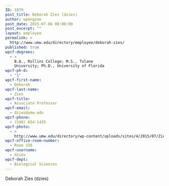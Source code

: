 ```yaml
---
ID: 1879
post_title: Deborah Zies (dzies)
author: wpengine
post_date: 2015-07-06 08:00:00
post_excerpt: ""
layout: employee
permalink: >
  http://www.umw.edu/directory/employee/deborah-zies/
published: true
wpcf-degrees:
  - >
    B.A., Rollins College; M.S., Tulane
    University; Ph.D., University of Florida
wpcf-ph-d:
  - "1"
wpcf-first-name:
  - Deborah
wpcf-last-name:
  - Zies
wpcf-title:
  - Associate Professor
wpcf-email:
  - dzies@umw.edu
wpcf-phone:
  - (540) 654-1435
wpcf-photo:
  - >
    http://www.umw.edu/directory/wp-content/uploads/sites/4/2015/07/Zies-Debbie06.jpg
wpcf-office-room-number:
  - Room 330
wpcf-username:
  - dzies
wpcf-dept:
  - Biological Sciences
---
```

Deborah Zies (dzies)